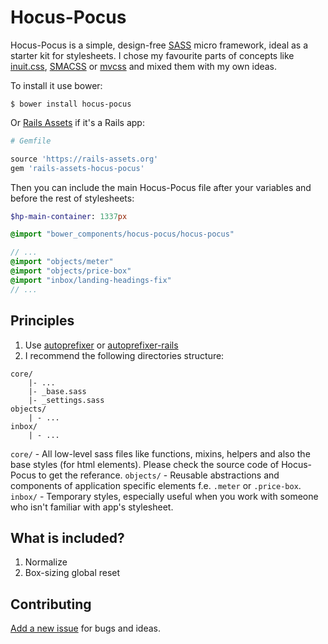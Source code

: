 # Hocus-Pocus

Hocus-Pocus is a simple, design-free [SASS][1] micro framework, ideal as a starter kit for stylesheets. I chose my favourite parts of concepts like [inuit.css][2], [SMACSS][3] or [mvcss][4] and mixed them with my own ideas.

To install it use bower:

```shell
$ bower install hocus-pocus
```

Or [Rails Assets][5] if it's a Rails app:

```rb
# Gemfile

source 'https://rails-assets.org'
gem 'rails-assets-hocus-pocus'
```

Then you can include the main Hocus-Pocus file after your variables and before the rest of stylesheets:

```sass
$hp-main-container: 1337px

@import "bower_components/hocus-pocus/hocus-pocus"

// ...
@import "objects/meter"
@import "objects/price-box"
@import "inbox/landing-headings-fix"
// ...
```

## Principles

1. Use [autoprefixer][6] or [autoprefixer-rails][7]
2. I recommend the following directories structure:

```
core/
	|- ...
	|- _base.sass
	|- _settings.sass
objects/
	| - ...
inbox/
	| - ...
```

`core/` - All low-level sass files like functions, mixins, helpers and also the base styles (for html elements). Please check the source code of Hocus-Pocus to get the referance.
`objects/` - Reusable abstractions and components of application specific elements f.e. `.meter` or `.price-box`.
`inbox/` - Temporary styles, especially useful when you work with someone who isn't familiar with app's stylesheet.

## What is included?

1. Normalize
2. Box-sizing global reset

## Contributing

[Add a new issue][322] for bugs and ideas.

[1]: http://sass-lang.com
[2]: https://github.com/inuitcss
[3]: https://smacss.com
[4]: http://mvcss.github.io
[5]: https://rails-assets.org
[6]: https://github.com/postcss/autoprefixer
[7]: https://github.com/ai/autoprefixer-rails
[322]: https://github.com/bkzl/hocus-pocus/issues